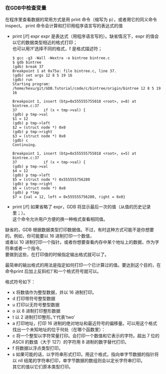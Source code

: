 ### 在GDB中检查变量

在程序里查看数据的常用方式是用 print 命令（缩写为 p），或者用它的同义命令 inspect。
print 命令会计算和打印用程序语言写的表达式的值

- print [/f] expr
    expr 是表达式（用程序语言写的）。缺省情况下，expr 的值会以它的数据类型相近的格式打印；  
    也可以用’/f’选择不同的格式，f 是格式描述符；
    ```
    $ gcc -g3 -Wall -Wextra -o bintree bintree.c
    $ gdb bintree
    (gdb) break 37
    Breakpoint 1 at 0x75a: file bintree.c, line 37.
    (gdb) set args 12 8 5 19 16
    (gdb) run
    Starting program: /home/hexu/git/GDB.Tutorial/code/c/bintree/origin/bintree 12 8 5 19 16
    
    Breakpoint 1, insert (btp=0x555555755018 <root>, x=8) at bintree.c:37
    37            if (x < tmp->val) {
    (gdb) p tmp->val
    $1 = 12
    (gdb) p tmp->left
    $2 = (struct node *) 0x0
    (gdb) p tmp->right
    $3 = (struct node *) 0x0
    (gdb) c
    Continuing.
    
    Breakpoint 1, insert (btp=0x555555755018 <root>, x=5) at bintree.c:37
    37            if (x < tmp->val) {
    (gdb) p tmp->val
    $4 = 12
    (gdb) p tmp->left
    $5 = (struct node *) 0x555555756280
    (gdb) p tmp->right
    $6 = (struct node *) 0x0
    (gdb) p *tmp
    $7 = {val = 12, left = 0x555555756280, right = 0x0}
    ```

- print [/f] 
    如果省略了 expr，GDB 将显示最后一次的值（从值的历史记录里；）。  
    这个命令允许用户方便的换一种格式查看相同值。


缺省的，GDB 根据数据类型打印数据值。不过，有时这种方式可能不是你想要的。例如，你可能要以 16 进制打印一个数值，  
或者以 10 进制打印一个指针。或者你想要查看内存中某个地址上的数据，作为字符串或者一个指令。  
要做到这些，在打印值的时候指定输出格式就可以了。

最简单的输出格式的用法是指定如何打印一个已计算过的值。要达到这个目的，在命令print 后加上反斜杠’/'和一个格式符号就可以。

格式符号如下：
- x 将数值作为整型数据，并以 16 进制打印。
- d 打印带符号整型数据
- u 打印以无符号整型数据
- o 以 8 进制打印整形数据
- t 以 2 进制打印整形。’t'代表’two’
- a 打印地址，打印 16 进制的绝对地址和最近符号的偏移量。可以用这个格式找出一个未知地址的位于何处（在哪个函数里）：
- c 将一个整型以字符常量打印。会打印一个数值和它表示的字符。超出 7 位的 ASCII 的数值（大于 127）的字符用 8 进制的数字替代打印。
- f 将数据以浮点类型打印。
- s 如果可能的话，以字符串形式打印。用这个格式，指向单字节数据的指针将以 nll 结尾的字符串打印，单字节数据的数组则会以定长字符串打印。  
    其它的值以它们原本类型打印。

